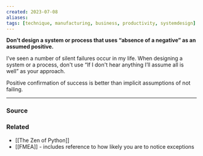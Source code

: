 ```yaml
---
created: 2023-07-08
aliases: 
tags: [technique, manufacturing, business, productivity, systemdesign]
---
```

**Don't design a system or process that uses “absence of a negative” as an assumed positive.**

I’ve seen a number of silent failures occur in my life. When designing a system or a process, don't use “If I don't hear anything I’ll assume all is well” as your approach. 

Positive confirmation of success is better than implicit assumptions of not failing.

****
### Source

### Related
- [[The Zen of Python]] 
- [[FMEA]] - includes reference to how likely you are to notice exceptions 